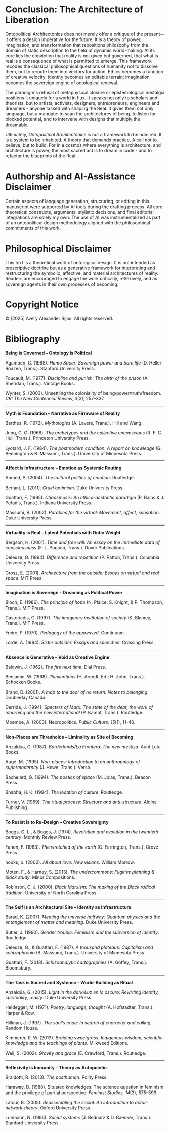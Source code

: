 # Conclusion: The Architecture of Liberation

Ontopolitical Architectonics does not merely offer a critique of the present—it offers a design imperative for the future. It is a theory of power, imagination, and transformation that repositions philosophy from the domain of static description to the field of dynamic world-making. At its core lies the conviction that reality is not given but governed, that what is real is a consequence of what is permitted to emerge. This framework recodes the classical philosophical questions of humanity not to dissolve them, but to reroute them into vectors for action. Ethics becomes a function of creative velocity; identity becomes an editable terrain; imagination becomes the sovereign engine of ontological renewal.

The paradigm's refusal of metaphysical closure or epistemological nostalgia positions it uniquely for a world in flux. It speaks not only to scholars and theorists, but to artists, activists, designers, entrepreneurs, engineers and dreamers - anyone tasked with shaping the Real. It gives them not only language, but a mandate: to scan the architectures of being, to listen for blocked potential, and to intervene with designs that multiply the dreamable.

Ultimately, _Ontopolitical Architectonics_ is not a framework to be admired. It is a system to be inhabited. A theory that demands practice. A call not to believe, but to build. For in a cosmos where everything is architecture, and architecture is power, the most sacred act is to dream in code - and to refactor the blueprints of the Real.

# Authorship and AI-Assistance Disclaimer

Certain aspects of language generation, structuring, or editing in this manuscript were supported by AI tools during the drafting process. All core theoretical constructs, arguments, stylistic decisions, and final editorial integrations are solely my own. The use of AI was instrumentalized as part of an ontopolitical design methodology aligned with the philosophical commitments of this work.

# Philosophical Disclaimer

This text is a theoretical work of ontological design. It is not intended as prescriptive doctrine but as a generative framework for interpreting and restructuring the symbolic, affective, and material architectures of reality. Readers are encouraged to engage the work critically, reflexively, and as sovereign agents in their own processes of becoming.

# Copyright Notice

© [2025] Avery Alexander Rijos. All rights reserved.  

# Bibliography

**Being is Governed – Ontology is Political**

Agamben, G. (1998). _Homo Sacer: Sovereign power and bare life_ (D. Heller-Roazen, Trans.). Stanford University Press.

Foucault, M. (1977). _Discipline and punish: The birth of the prison_ (A. Sheridan, Trans.). Vintage Books.

Wynter, S. (2003). Unsettling the coloniality of being/power/truth/freedom. _CR: The New Centennial Review, 3_(3), 257–337.

---

**Myth is Foundation – Narrative as Firmware of Reality**

Barthes, R. (1972). _Mythologies_ (A. Lavers, Trans.). Hill and Wang.

Jung, C. G. (1968). _The archetypes and the collective unconscious_ (R. F. C. Hull, Trans.). Princeton University Press.

Lyotard, J. F. (1984). _The postmodern condition: A report on knowledge_ (G. Bennington & B. Massumi, Trans.). University of Minnesota Press.

---

**Affect is Infrastructure – Emotion as Systemic Routing**

Ahmed, S. (2004). _The cultural politics of emotion_. Routledge.

Berlant, L. (2011). _Cruel optimism_. Duke University Press.

Guattari, F. (1995). _Chaosmosis: An ethico-aesthetic paradigm_ (P. Bains & J. Pefanis, Trans.). Indiana University Press.

Massumi, B. (2002). _Parables for the virtual: Movement, affect, sensation_. Duke University Press.

---

**Virtuality is Real – Latent Potentials with Ontic Weight**

Bergson, H. (2001). _Time and free will: An essay on the immediate data of consciousness_ (F. L. Pogson, Trans.). Dover Publications.

Deleuze, G. (1994). _Difference and repetition_ (P. Patton, Trans.). Columbia University Press.

Grosz, E. (2001). _Architecture from the outside: Essays on virtual and real space_. MIT Press.

---

**Imagination is Sovereign – Dreaming as Political Power**

Bloch, E. (1986). _The principle of hope_ (N. Plaice, S. Knight, & P. Thompson, Trans.). MIT Press.

Castoriadis, C. (1997). _The imaginary institution of society_ (K. Blamey, Trans.). MIT Press.

Freire, P. (1970). _Pedagogy of the oppressed_. Continuum.

Lorde, A. (1984). _Sister outsider: Essays and speeches_. Crossing Press.

---

**Absence is Generative – Void as Creative Engine**

Baldwin, J. (1962). _The fire next time_. Dial Press.

Benjamin, W. (1968). _Illuminations_ (H. Arendt, Ed.; H. Zohn, Trans.). Schocken Books.

Brand, D. (2001). _A map to the door of no return: Notes to belonging_. Doubleday Canada.

Derrida, J. (1994). _Specters of Marx: The state of the debt, the work of mourning and the new international_ (P. Kamuf, Trans.). Routledge.

Mbembe, A. (2003). Necropolitics. _Public Culture, 15_(1), 11–40.

---

**Non-Places are Thresholds – Liminality as Site of Becoming**

Anzaldúa, G. (1987). _Borderlands/La Frontera: The new mestiza_. Aunt Lute Books.

Augé, M. (1995). _Non-places: Introduction to an anthropology of supermodernity_ (J. Howe, Trans.). Verso.

Bachelard, G. (1994). _The poetics of space_ (M. Jolas, Trans.). Beacon Press.

Bhabha, H. K. (1994). _The location of culture_. Routledge.

Turner, V. (1969). _The ritual process: Structure and anti-structure_. Aldine Publishing.

---

**To Resist is to Re-Design – Creative Sovereignty**

Boggs, G. L., & Boggs, J. (1974). _Revolution and evolution in the twentieth century_. Monthly Review Press.

Fanon, F. (1963). _The wretched of the earth_ (C. Farrington, Trans.). Grove Press.

hooks, b. (2000). _All about love: New visions_. William Morrow.

Moten, F., & Harney, S. (2013). _The undercommons: Fugitive planning & black study_. Minor Compositions.

Robinson, C. J. (2000). _Black Marxism: The making of the Black radical tradition_. University of North Carolina Press.

---

**The Self is an Architectural Site – Identity as Infrastructure**

Barad, K. (2007). _Meeting the universe halfway: Quantum physics and the entanglement of matter and meaning_. Duke University Press.

Butler, J. (1990). _Gender trouble: Feminism and the subversion of identity_. Routledge.

Deleuze, G., & Guattari, F. (1987). _A thousand plateaus: Capitalism and schizophrenia_ (B. Massumi, Trans.). University of Minnesota Press.

Guattari, F. (2013). _Schizoanalytic cartographies_ (A. Goffey, Trans.). Bloomsbury.

---

**The Task is Sacred and Systemic – World-Building as Ritual**

Anzaldúa, G. (2015). _Light in the dark/Luz en lo oscuro: Rewriting identity, spirituality, reality_. Duke University Press.

Heidegger, M. (1971). _Poetry, language, thought_ (A. Hofstadter, Trans.). Harper & Row.

Hillman, J. (1997). _The soul's code: In search of character and calling_. Random House.

Kimmerer, R. W. (2013). _Braiding sweetgrass: Indigenous wisdom, scientific knowledge and the teachings of plants_. Milkweed Editions.

Weil, S. (2002). _Gravity and grace_ (E. Crawford, Trans.). Routledge.

---

**Reflexivity is Immunity – Theory as Autopoietic**

Braidotti, R. (2013). _The posthuman_. Polity Press.

Haraway, D. (1988). Situated knowledges: The science question in feminism and the privilege of partial perspective. _Feminist Studies, 14_(3), 575–599.

Latour, B. (2005). _Reassembling the social: An introduction to actor-network-theory_. Oxford University Press.

Luhmann, N. (1995). _Social systems_ (J. Bednarz & D. Baecker, Trans.). Stanford University Press.